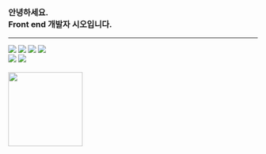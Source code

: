 
<h3> 안녕하세요.<br/>Front end 개발자 시오입니다. </h3>

<hr>

<div>
  <img src="https://img.shields.io/badge/Javascript-yellow?style=flat-square&logo=Javascript&logoColor=white"/>
  <img src="https://img.shields.io/badge/React-blue?style=flat-square&logo=React&logoColor=white"/>
  <img src="https://img.shields.io/badge/HTML-red?style=flat-square&logo=HTML5&logoColor=white"/>
  <img src="https://img.shields.io/badge/CSS-blue?style=flat-square&logo=css3&logoColor=white"/>
  <br>
   <img src="https://img.shields.io/badge/Java-orange?style=flat-square&logo=Java&logoColor=orange"/>
  <img src="https://img.shields.io/badge/MySQL-4479A1?style=flat-square&logo=MySQL&logoColor=white"/>
</div>

<br>

<div>
  <a href="https://seo0h.tistory.com" target="_blank" >
    <img src="https://img.shields.io/badge/Tistory-Seo.log-EEEEEE?style=for-the-badge&logo=Tistory&logoColor=white" width='150px'/>
  </a>
</div>
